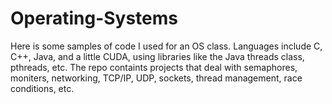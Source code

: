 # Operating-Systems
Here is some samples of code I used for an OS class. Languages include C, C++, Java, and a little CUDA,
using libraries like the Java threads class, pthreads, etc. 
The repo containts projects that deal with semaphores, moniters, networking, TCP/IP, UDP, sockets,
thread management, race conditions, etc.

